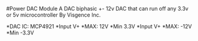 #Power DAC Module
A DAC biphasic +- 12v DAC that can run off any 3.3v or 5v microcontroller
By Visgence Inc.

*DAC IC: MCP4921
*Input V+
 *MAX: 12V
 *Min 3.3V
*Input V+
 *MAX: -12V
 *Min -3.3V
